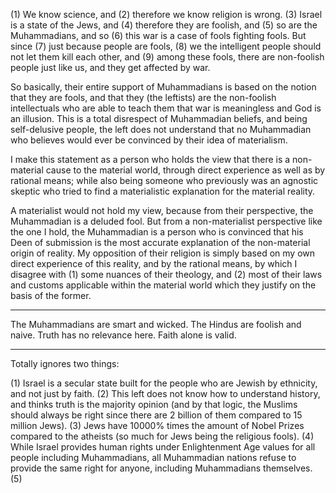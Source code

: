 
(1) We know science, and (2) therefore we know religion is wrong. (3) Israel is a state of the Jews, and (4) therefore they are foolish, and (5) so are the Muhammadians, and so (6) this war is a case of fools fighting fools. But since (7) just because people are fools, (8) we the intelligent people should not let them kill each other, and (9) among these fools, there are non-foolish people just like us, and they get affected by war.

So basically, their entire support of Muhammadians is based on the notion that they are fools, and that they (the leftists) are the non-foolish intellectuals who are able to teach them that war is meaningless and God is an illusion. This is a total disrespect of Muhammadian beliefs, and being self-delusive people, the left does not understand that no Muhammadian who believes would ever be convinced by their idea of materialism.

I make this statement as a person who holds the view that there is a non-material cause to the material world, through direct experience as well as by rational means; while also being someone who previously was an agnostic skeptic who tried to find a materialistic explanation for the material reality.

A materialist would not hold my view, because from their perspective, the Muhammadian is a deluded fool. But from a non-materialist perspective like the one I hold, the Muhammadian is a person who is convinced that his Deen of submission is the most accurate explanation of the non-material origin of reality. My opposition of their religion is simply based on my own direct experience of this reality, and by the rational means, by which I disagree with (1) some nuances of their theology, and (2) most of their laws and customs applicable within the material world which they justify on the basis of the former.

---

The Muhammadians are smart and wicked. The Hindus are foolish and naive. Truth has no relevance here. Faith alone is valid.


---

Totally ignores two things:

(1) Israel is a secular state built for the people who are Jewish by ethnicity, and not just by faith.
(2) This left does not know how to understand history, and thinks truth is the majority opinion (and by that logic, the Muslims should always be right since there are 2 billion of them compared to 15 million Jews).
(3) Jews have 10000% times the amount of Nobel Prizes compared to the atheists (so much for Jews being the religious fools).
(4) While Israel provides human rights under Enlightenment Age values for all people including Muhammadians, all Muhammadian nations refuse to provide the same right for anyone, including Muhammadians themselves.
(5) 

